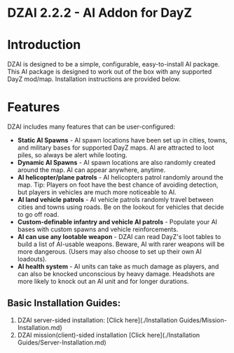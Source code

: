 DZAI 2.2.2 - AI Addon for DayZ
============


Introduction
============

DZAI is designed to be a simple, configurable, easy-to-install AI package. This AI package is designed to work out of the box with any supported DayZ mod/map. Installation instructions are provided below.

Features
============

DZAI includes many features that can be user-configured:
- <b>Static AI Spawns</b> - AI spawn locations have been set up in cities, towns, and military bases for supported DayZ maps. AI are attracted to loot piles, so always be alert while looting.
- <b>Dynamic AI Spawns</b> - AI spawn locations are also randomly created around the map. AI can appear anywhere, anytime.
- <b>AI helicopter/plane patrols</b> - AI helicopters patrol randomly around the map. Tip: Players on foot have the best chance of avoiding detection, but players in vehicles are much more noticeable to AI.
- <b>AI land vehicle patrols</b> - AI vehicle patrols randomly travel between cities and towns using roads. Be on the lookout for vehicles that decide to go off road.
- <b>Custom-definable infantry and vehicle AI patrols</b> - Populate your AI bases with custom spawns and vehicle reinforcements.
- <b>AI can use any lootable weapon</b> - DZAI can read DayZ's loot tables to build a list of AI-usable weapons. Beware, AI with rarer weapons will be more dangerous. (Users may also choose to set up their own AI loadouts).
- <b>AI health system</b> - AI units can take as much damage as players, and can also be knocked unconscious by heavy damage. Headshots are more likely to knock out an AI unit and for longer durations.

Basic Installation Guides:
----------------------------------------------------

1. DZAI server-sided installation: [Click here](./Installation Guides/Mission-Installation.md)
2. DZAI mission(client)-sided installation [Click here](./Installation Guides/Server-Installation.md)
